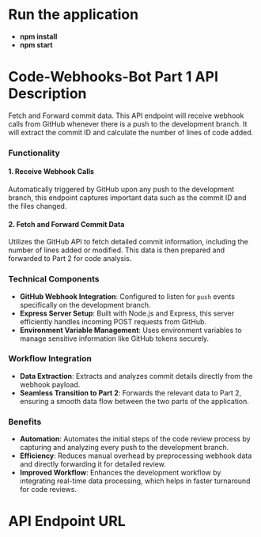 # Run the application
- **npm install**
- **npm start**

# Code-Webhooks-Bot Part 1 API Description
Fetch and Forward commit data. This API endpoint will receive webhook calls from GitHub whenever there is a push to the development branch. It will extract the commit ID and calculate the number of lines of code added.


### Functionality
#### 1. Receive Webhook Calls
Automatically triggered by GitHub upon any push to the development branch, this endpoint captures important data such as the commit ID and the files changed.

#### 2. Fetch and Forward Commit Data
Utilizes the GitHub API to fetch detailed commit information, including the number of lines added or modified. This data is then prepared and forwarded to Part 2 for code analysis.

### Technical Components
- **GitHub Webhook Integration**: Configured to listen for `push` events specifically on the development branch.
- **Express Server Setup**: Built with Node.js and Express, this server efficiently handles incoming POST requests from GitHub.
- **Environment Variable Management**: Uses environment variables to manage sensitive information like GitHub tokens securely.

### Workflow Integration
- **Data Extraction**: Extracts and analyzes commit details directly from the webhook payload.
- **Seamless Transition to Part 2**: Forwards the relevant data to Part 2, ensuring a smooth data flow between the two parts of the application.

### Benefits
- **Automation**: Automates the initial steps of the code review process by capturing and analyzing every push to the development branch.
- **Efficiency**: Reduces manual overhead by preprocessing webhook data and directly forwarding it for detailed review.
- **Improved Workflow**: Enhances the development workflow by integrating real-time data processing, which helps in faster turnaround for code reviews.


# API Endpoint URL
